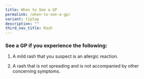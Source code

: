 ```yaml
---
title: When to See a GP
permalink: /when-to-see-a-gp/
variant: tiptap
description: ""
third_nav_title: Rash
---
```

<h3>See a GP if you experience the following:</h3>
<ol data-tight="true" class="tight">
<li>
<p>A mild rash that you suspect is an allergic reaction.</p>
</li>
<li>
<p>A rash that is not spreading and is not accompanied by other concerning
symptoms.</p>
</li>
</ol>
<p></p>